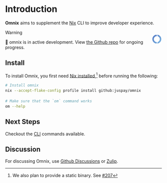 # Introduction

**Omnix** aims to supplement the [Nix](https://nixos.asia/en/nix) CLI to improve developer experience.

<p style="text-align: center; float: right">
<img src="favicon.svg" alt="Omnix Logo" width="32px" />
</p>

> [!WARNING] 
> 🚧 omnix is in active development. View [the Github repo](https://github.com/juspay/omnix) for ongoing progress.


## Install

To install Omnix, you first need [Nix installed](https://nixos.asia/en/install),[^static] before running the following:

```sh
# Install omnix
nix --accept-flake-config profile install github:juspay/omnix

# Make sure that the `om` command works
om --help
```

## Next Steps

Checkout the [CLI](om/index.md) commands available.

## Discussion

For discussing Omnix, use [Github Discussions](https://github.com/juspay/omnix/discussions) or [Zulip](https://nixos.zulipchat.com/#narrow/stream/415454-omnix).

[^static]: We also plan to provide a static binary. See [#207](https://github.com/juspay/omnix/issues/207)
